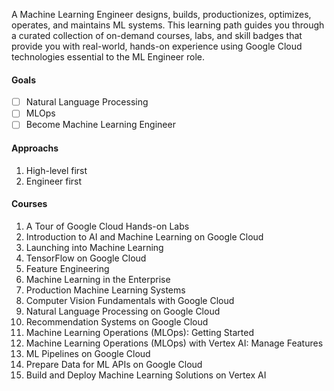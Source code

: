 A Machine Learning Engineer designs, builds, productionizes, optimizes, operates, and maintains ML systems. This learning path guides you through a curated collection of on-demand courses, labs, and skill badges that provide you with real-world, hands-on experience using Google Cloud technologies essential to the ML Engineer role.

#### Goals

- [ ] Natural Language Processing
- [ ] MLOps
- [ ] Become Machine Learning Engineer

#### Approachs

1. High-level first
2. Engineer first
    
#### Courses

1. A Tour of Google Cloud Hands-on Labs
2. Introduction to AI and Machine Learning on Google Cloud
3. Launching into Machine Learning
4. TensorFlow on Google Cloud
5. Feature Engineering
6. Machine Learning in the Enterprise
7. Production Machine Learning Systems
8. Computer Vision Fundamentals with Google Cloud
9. Natural Language Processing on Google Cloud
10. Recommendation Systems on Google Cloud
11. Machine Learning Operations (MLOps): Getting Started
12. Machine Learning Operations (MLOps) with Vertex AI: Manage Features
13. ML Pipelines on Google Cloud
14. Prepare Data for ML APIs on Google Cloud
15. Build and Deploy Machine Learning Solutions on Vertex AI